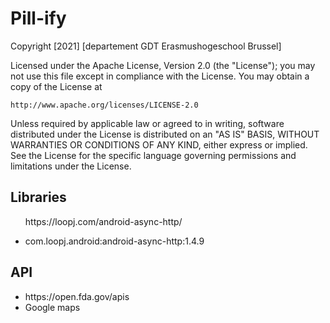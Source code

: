 # Pill-ify

Copyright [2021] [departement GDT Erasmushogeschool Brussel]

Licensed under the Apache License, Version 2.0 (the "License");
you may not use this file except in compliance with the License.
You may obtain a copy of the License at

    http://www.apache.org/licenses/LICENSE-2.0

Unless required by applicable law or agreed to in writing, software
distributed under the License is distributed on an "AS IS" BASIS,
WITHOUT WARRANTIES OR CONDITIONS OF ANY KIND, either express or implied.
See the License for the specific language governing permissions and
limitations under the License.

<h2> Libraries </h2>

<ul>
<p>https://loopj.com/android-async-http/</p>
<li> com.loopj.android:android-async-http:1.4.9</li>

</ul>

<h2> API </h2>

<ul>
<li> https://open.fda.gov/apis</li>

<li>
  Google maps
</li>
</ul>
